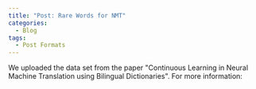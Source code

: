 ```yaml
---
title: "Post: Rare Words for NMT"
categories:
  - Blog
tags:
  - Post Formats
---
```


We uploaded the data set from the paper "Continuous Learning in Neural Machine Translation using Bilingual Dictionaries". For more information: